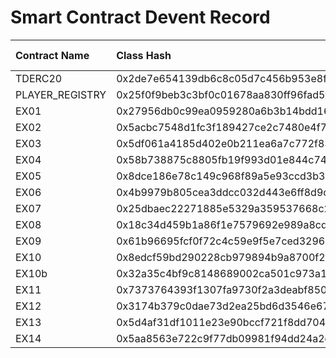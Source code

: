 # Smart Contract Devent Record

| Contract Name   | Class Hash                                                        | Contract Address                                                   | Test Passed? |
| :-------------- | :---------------------------------------------------------------- | :----------------------------------------------------------------- | :----------- |
| TDERC20         | 0x2de7e654139db6c8c05d7c456b953e8feba7055a25d6dc0ab5d538314d96a6  | 0x05e8e1c965d59bc44f109f72b9e67cedfa069352c4704723e123271827c49196 | ✅            |
| PLAYER_REGISTRY | 0x25f0f9beb3c3bf0c01678aa830ff96fad5f2bd05b23a8f4c0a2bce92ec5f25d | 0x0643c0eb6cd5b848de6b653e621b4e550e11921908d324df623ee4dcc9cd5809 | ✅            |
| EX01            | 0x27956db0c99ea0959280a6b3b14bdd1615a96bcf318e2d0826ed90abbd399a9 | 0x066ac578cb51a1b96e2f6be5c7d046461db19827270cd598f232647189114fc6 | ✅            |
| EX02            | 0x5acbc7548d1fc3f189427ce2c7480e4f7e4bda2844833cd8e57f5b918eadfdc | 0x068b861f9b3cfb260b77582526211f241321340000a346025e82c13744ce00a5 | ✅            |
| EX03            | 0x5df061a4185d402e0b211ea6a7c772f837a028444c03e376b4dc066be5a40ec | 0x015b87d0975321ede377f4e2cfcef8941ece3c3d77e7f4c435ad5dff258f5c47 | ✅            |
| EX04            | 0x58b738875c8805fb19f993d01e844c7482fe2bbad28ab572f2e5bd2849383c7 | 0x07a6bab4b1d66d1a58f9648de86e1a485a33fda5f4170a74cda7679d4f9c733c | ✅            |
| EX05            | 0x8dce186e78c149c968f89a5e93ccd3b3ed07c2e06fccd737231f0b006ab735  | 0x0300eba992a5f5b246e31e2cc62f1829c9d082e897f431025a6c38ec884a20cd | ✅            |
| EX06            | 0x4b9979b805cea3ddcc032d443e6ff8d9c924353a6af1fb6ad759370f9b8a550 | 0x042598856dbb33e76a4828ec18f4acf88f5cfc2e5b4df1ce486f201b802e8ce2 | ✅            |
| EX07            | 0x25dbaec22271885e5329a359537668c28c7474a3c4c92cf8b9f5efdfdb9f4b  | 0x0518281f2678aa97c854687d26777d58eb291d797d2882ec00299c1ea087daed | ✅            |
| EX08            | 0x18c34d459b1a86f1e7579692e989a8cde55448f39f506d00ad69731c857e481 | 0x0582ae40e0ae7de3a35986ab5fd415a637ffc43cc6fe3470a9eab7e0fe2b7c79 | ✅            |
| EX09            | 0x61b96695fcf0f72c4c59e9f5e7ced3296cbf2049240fa0ee8f65232e7435233 | 0x044f88574c82e073c594af4179e9b2b66586da81d8a70d93d87d145f19613c90 | ✅            |
| EX10            | 0x8edcf59bd290228cb979894b9a8700f2afd1069404c464a5166640d13f5562  | 0x03ade0da876b44f353e3ecc962aa5a1c01e4ac26014c60f41285035364070621 | ✅            |
| EX10b           | 0x32a35c4bf9c8148689002ca501c973a135a30457c6507e28261bed0c3a1f35  | 0x00801dca1df6ac3c2f9c5f52867474cf4dab0677d6664bba3f8a0e24a9a78141 | ✅            |
| EX11            | 0x7373764393f1307fa9730f2a3deabf8505826bddb162d3f9051b8d449669a5  | 0x0434d98af59a0bdc1f93612ab381278bc51d9903eb335827086e697d9e45fd61 | ✅            |
| EX12            | 0x3174b379c0dae73d2ea25bd6d3546e67b859b710bcd7a92eaf8bda068c0f484 | 0x02d0e25abe31cebb145aa9cc4bf776825babc727f2b8588c5c7530ee943ff867 | ✅            |
| EX13            | 0x5d4af31df1011e23e90bccf721f8dd7040c468d3f9df8eb4a175c0002c339ca | 0x066162f43d2c27e93377b84bef716fd8a0e52e00bc9c6758c17e107a669f8896 | ✅            |
| EX14            | 0x5aa8563e722c9f77db09981f94dd24a2d63611692fee9d421b50cb5460f45a0 | 0x00d2bbcdda4c265486949ec8f74aa6e41977d4e5a0d01b2ac1f890d47cadda71 | ❌            |
